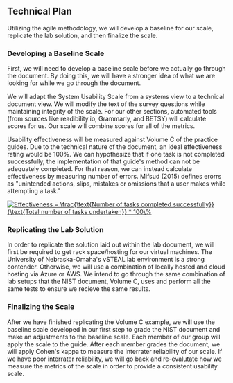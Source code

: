 ## Technical Plan

Utilizing the agile methodology, we will develop a baseline for our scale, replicate the lab solution, and then finalize the scale.

### Developing a Baseline Scale
First, we will need to develop a baseline scale before we actually go through the document. By doing this, we will have a stronger idea of what we are looking for while we go through the document. 

We will adapt the System Usability Scale from a systems view to a technical document view. We will modify the text of the survey questions while maintaining integrity of the scale. For our other sections, automated tools (from sources like readibility.io, Grammarly, and BETSY) will calculate scores for us. Our scale will combine scores for all of the metrics.

Usability effectiveness will be measured against Volume C of the practice guides. Due to the technical nature of the document, an ideal effectiveness rating would be 100%. We can hypothesize that if one task is not completed successfully, the implementation of that guide's method can not be adequately completed. For that reason, we can instead calculate effectiveness by measuring number of errors. Mifsud (2015) defines erorrs as "unintended actions, slips, mistakes or omissions that a user makes while attempting a task."

<a href="https://www.codecogs.com/eqnedit.php?latex=Effectiveness&space;=&space;\frac{\text{Number&space;of&space;tasks&space;completed&space;successfully}}{\text{Total&space;number&space;of&space;tasks&space;undertaken}}&space;*&space;100\%" target="_blank"><img src="https://latex.codecogs.com/gif.latex?Effectiveness&space;=&space;\frac{\text{Number&space;of&space;tasks&space;completed&space;successfully}}{\text{Total&space;number&space;of&space;tasks&space;undertaken}}&space;*&space;100\%" title="Effectiveness = \frac{\text{Number of tasks completed successfully}}{\text{Total number of tasks undertaken}} * 100\%" /></a>

### Replicating the Lab Solution
In order to replicate the solution laid out within the lab document, we will first be required to get rack space/hosting for our virtual machines. The University of Nebraska-Omaha's vSTEAL lab environment is a strong contender. Otherwise, we will use a combination of locally hosted and cloud hosting via Azure or AWS. We intend to go through the same combination of lab setups that the NIST document, Volume C, uses and perform all the same tests to ensure we recieve the same results.

### Finalizing the Scale
After we have finished replicating the Volume C example, we will use the baseline scale developed in our first step to grade the NIST document and make an adjustments to the baseline scale. Each member of our group will apply the scale to the guide. After each member grades the document, we will apply Cohen's kappa to measure the interrater reliability of our scale. If we have poor interrater reliability, we will go back and re-evalutate how we measure the metrics of the scale in order to provide a consistent usability scale.
